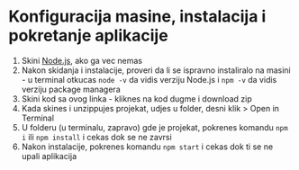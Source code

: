 # Konfiguracija masine, instalacija i pokretanje aplikacije

1. Skini [Node.js](https://nodejs.org/en/download), ako ga vec nemas
1. Nakon skidanja i instalacije, proveri da li se ispravno instaliralo na masini - u terminal otkucas `node -v` da vidis verziju Node.js i `npm -v` da vidis verziju package managera
1. Skini kod sa ovog linka - kliknes na kod dugme i download zip
1. Kada skines i unzippujes projekat, udjes u folder, desni klik > Open in Terminal
1. U folderu (u terminalu, zapravo) gde je projekat, pokrenes komandu `npm i` ili `npm install` i cekas dok se ne zavrsi
1. Nakon instalacije, pokrenes komandu `npm start` i cekas dok ti se ne upali aplikacija